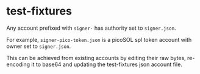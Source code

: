 # test-fixtures

Any account prefixed with `signer-` has authority set to `signer.json`.

For example, `signer-pico-token.json` is a picoSOL spl token account with owner set to `signer.json`.

This can be achieved from existing accounts by editing their raw bytes, re-encoding it to base64 and updating the test-fixtures json account file.
